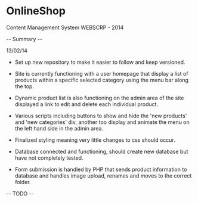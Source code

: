OnlineShop
==========

Content Management System WEBSCRP - 2014

-- Summary --

13/02/14

- Set up new repository to make it easier to follow and keep versioned.

- Site is currently functioning with a user homepage that display a list of products within a specific selected category
using the menu bar along the top. 

- Dynamic product list is also functioning on the admin area of the site displayed a link to edit and delete each individual product.

- Various scripts including buttons to show and hide the 'new products' and 'new categories' div, another too display and animate the menu on the left hand side in the admin area. 

- Finalized styling meaning very little changes to css should occur.

- Database connected and functioning, should create new database but have not completely tested.

- Form submission is handled by PHP that sends product information to database and handles image upload, renames and moves to the correct folder.


-- TODO -- 
